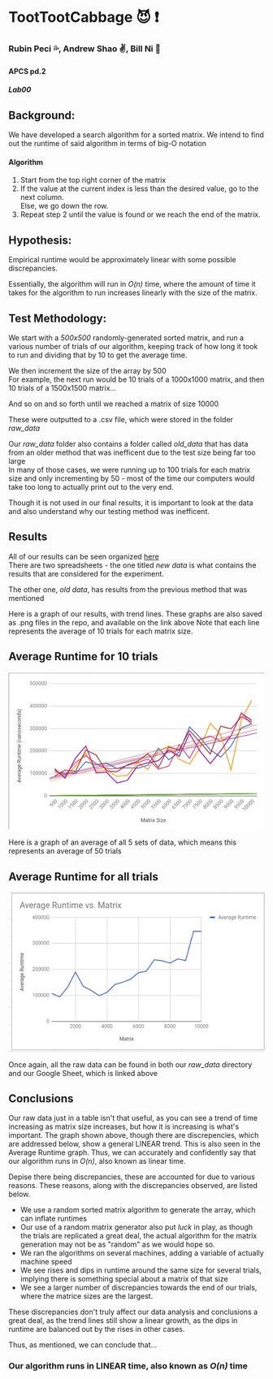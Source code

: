# TootTootCabbage :smiling_imp: :exclamation:  
### Rubin Peci :sweat_drops:, Andrew Shao :v:, Bill Ni :hankey:
#### APCS pd.2
##### Lab00
 

## Background: 
We have developed a search algorithm for a sorted matrix. We intend to find out the runtime of said algorithm in terms of big-O notation

#### Algorithm  
1. Start from the top right corner of the matrix  
2. If the value at the current index is less than the desired value, go to the next column.  
   Else, we go down the row.  
3. Repeat step 2 until the value is found or we reach the end of the matrix.


## Hypothesis:
Empirical runtime would be approximately linear with some possible discrepancies.  

Essentially, the algorithm will run in *O(n)* time, where the amount of time it takes for the algorithm to run increases linearly with the size of the matrix.  

 
 
## Test Methodology: 

We start with a *500x500* randomly-generated sorted matrix, and run a various number of trials of our algorithm, keeping track of how long it took to run and dividing that by 10 to get the average time.  

We then increment the size of the array by 500  
For example, the next run would be 10 trials of a 1000x1000 matrix, and then 10 trials of a 1500x1500 matrix...    

And so on and so forth until we reached a matrix of size 10000  
  
These were outputted to a .csv file, which were stored in the folder *raw_data*

Our *raw_data* folder also contains a folder called *old_data* that has data from an older method that was inefficent due to the test size being far too large  
In many of those cases, we were running up to 100 trials for each matrix size and only incrementing by 50 - most of the time our computers would take too long to actually print out to the very end.  

Though it is not used in our final results, it is important to look at the data and also understand why our testing method was inefficent.

## Results  
All of our results can be seen organized [here](https://docs.google.com/spreadsheets/d/1XvStXDj2gqjJ0mAwMfi8f4sbaL79i_ZEd0IYBT-UacU/edit?usp=sharing)  
There are two spreadsheets - the one titled *new data* is what contains the results that are considered for the experiment.  

The other one, *old data*, has results from the previous method that was mentioned

Here is a graph of our results, with trend lines.
These graphs are also saved as .png files in the repo, and available on the link above
Note that each line represents the average of 10 trials for each matrix size.  
## Average Runtime for 10 trials  
![alt text](https://github.com/LargeLlama/TootTootCabbage/blob/master/graph.png)  

Here is a graph of an average of all 5 sets of data, which means this represents an average of 50 trials  
## Average Runtime for all trials
![alt text](https://github.com/LargeLlama/TootTootCabbage/blob/master/avg_graph.png)

Once again, all the raw data can be found in both our *raw_data* directory and our Google Sheet, which is linked above  


## Conclusions
Our raw data just in a table isn't that useful, as you can see a trend of time increasing as matrix size increases, but how it is increasing is what's important.
The graph shown above, though there are discrepencies, which are addressed below, show a general LINEAR trend. This is also seen in the Average Runtime graph. Thus, we can accurately and confidently say that our algorithm runs in *O(n)*, also known as linear time.

Depise there being discrepancies, these are accounted for due to various reasons.
These reasons, along with the discrepancies observed, are listed below.

* We use a random sorted matrix algorithm to generate the array, which can inflate runtimes  
* Our use of a random matrix generator also put *luck* in play, as though the trials are replicated a great deal, the actual algorithm for the matrix generation may not be as "random" as we would hope so.
* We ran the algorithms on several machines, adding a variable of actually machine speed  
* We see rises and dips in runtime around the same size for several trials, implying there is something special about a matrix of that size  
* We see a larger number of discrepancies towards the end of our trials, where the matrice sizes are the largest.  

These discrepancies don't truly affect our data analysis and conclusions a great deal, as the trend lines still show a linear growth, as the dips in runtime are balanced out by the rises in other cases.  

Thus, as mentioned, we can conclude that...  

### Our algorithm runs in LINEAR time, also known as *O(n)* time
